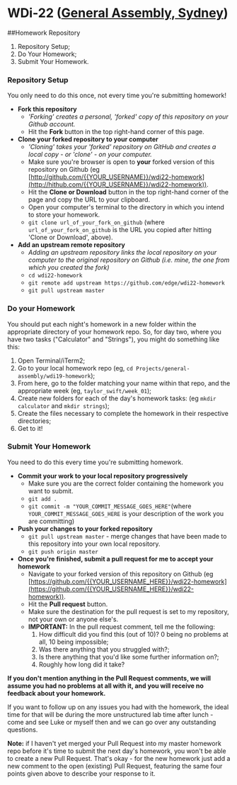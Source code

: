 # WDi-22 ([General Assembly, Sydney](https://generalassemb.ly/sydney))
##Homework Repository

1. Repository Setup;
2. Do Your Homework;
3. Submit Your Homework.

### Repository Setup

You only need to do this once, not every time you're submitting homework!

- **Fork this repository**
    + *'Forking' creates a personal, 'forked' copy of this repository on your Github account.*  
    + Hit the **Fork** button in the top right-hand corner of this page.
- **Clone your forked repository to your computer**
    + *'Cloning' takes your 'forked' repository on GitHub and creates a local copy - or 'clone' - on your computer.*
    + Make sure you're browser is open to **your** forked version of this repository on Github (eg [http://github.com/{{YOUR_USERNAME}}/wdi22-homework](http://hithub.com/{{YOUR_USERNAME}}/wdi22-homework)).
    + Hit the **Clone or Download** button in the top right-hand corner of the page and copy the URL to your clipboard.
    + Open your computer's terminal to the directory in which you intend to store your homework.
    + `git clone url_of_your_fork_on_github` (where `url_of_your_fork_on_github` is the URL you copied after hitting 'Clone or Download', above).
- **Add an upstream remote repository**
    +  *Adding an upstream repository links the local repository on your computer to the original repository on Github (i.e. mine, the one from which you created the fork)*
    + `cd wdi22-homework`
    + `git remote add upstream https://github.com/edge/wdi22-homework`
    + `git pull upstream master`

### Do your Homework

You should put each night's homework in a new folder within the appropriate directory of your homework repo. So, for day two, where you have two tasks ("Calculator" and "Strings"), you might do something like this:

1. Open Terminal/iTerm2;
2. Go to your local homework repo (eg, `cd Projects/general-assembly/wdi19-homework`);
3. From here, go to the folder matching your name within that repo, and the appropriate week (eg, `taylor_swift/week_01`);
4. Create new folders for each of the day's homework tasks: (eg `mkdir calculator` and `mkdir strings`);
5. Create the files necessary to complete the homework in their respective directories;
6. Get to it!

### Submit Your Homework

You need to do this every time you're submitting homework.

- **Commit your work to your local repository progressively**
    + Make sure you are the correct folder containing the homework you want to submit.
    + `git add .`
    + `git commit -m "YOUR_COMMIT_MESSAGE_GOES_HERE"`(where `YOUR_COMMIT_MESSAGE_GOES_HERE` is your description of the work you are committing)
- **Push your changes to your forked repository**
    + `git pull upstream master` - merge changes that have been made to this repository into your own local repository.
    + `git push origin master`
- **Once you're finished, submit a pull request for me to accept your homework**
    + Navigate to your forked version of this repository on Github (eg [https://github.com/{{YOUR_USERNAME_HERE}}/wdi22-homework](https://github.com/{{YOUR_USERNAME_HERE}}/wdi22-homework)).
    + Hit the **Pull request** button.
    + Make sure the destination for the pull request is set to my repository, not your own or anyone else's.
    - **IMPORTANT:** In the pull request comment, tell me the following:
        1. How difficult did you find this (out of 10)? 0 being no problems at all, 10 being impossible;
        2. Was there anything that you struggled with?;
        3. Is there anything that you'd like some further information on?;
        4. Roughly how long did it take?

**If you don't mention anything in the Pull Request comments, we will assume you had no problems at all with it, and you will receive no feedback about your homework.**

If you want to follow up on any issues you had with the homework, the ideal time for that will be during the more unstructured lab time after lunch - come and see Luke or myself then and we can go over any outstanding questions.

**Note:** if I haven't yet merged your Pull Request into my master homework repo before it's time to submit the next day's homework, you won't be able to create a new Pull Request. That's okay - for the new homework just add a new comment to the open (existing) Pull Request, featuring the same four points given above to describe your response to it.
